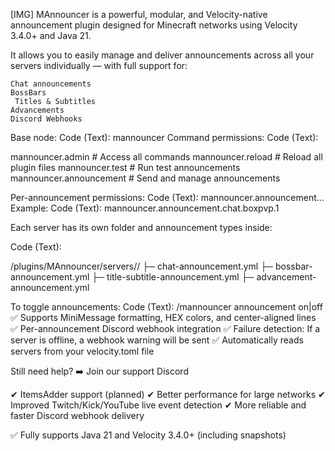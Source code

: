 [​IMG]
MAnnouncer is a powerful, modular, and Velocity-native announcement plugin designed for Minecraft networks using Velocity 3.4.0+ and Java 21.

It allows you to easily manage and deliver announcements across all your servers individually — with full support for:

    Chat announcements
    BossBars
    ️ Titles & Subtitles
    Advancements
    Discord Webhooks

Base node:
Code (Text):
mannouncer
Command permissions:
Code (Text):

mannouncer.admin         # Access all commands
mannouncer.reload        # Reload all plugin files
mannouncer.test          # Run test announcements
mannouncer.announcement  # Send and manage announcements
 
Per-announcement permissions:
Code (Text):
mannouncer.announcement.<type>.<server>.<id>
Example:
Code (Text):
mannouncer.announcement.chat.boxpvp.1

Each server has its own folder and announcement types inside:

Code (Text):

/plugins/MAnnouncer/servers/<server-name>/
├─ chat-announcement.yml
├─ bossbar-announcement.yml
├─ title-subtitle-announcement.yml
├─ advancement-announcement.yml
 
To toggle announcements:
Code (Text):
/mannouncer announcement <server> <id> on|off
✅ Supports MiniMessage formatting, HEX colors, and center-aligned lines
✅ Per-announcement Discord webhook integration
✅ Failure detection: If a server is offline, a webhook warning will be sent
✅ Automatically reads servers from your velocity.toml file

Still need help?
➡️ Join our support Discord


✔ ItemsAdder support (planned)
✔ Better performance for large networks
✔ Improved Twitch/Kick/YouTube live event detection
✔ More reliable and faster Discord webhook delivery

✅ Fully supports Java 21 and Velocity 3.4.0+ (including snapshots)​
